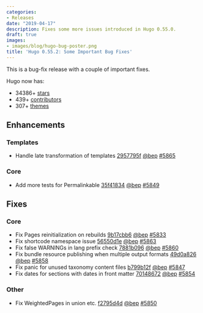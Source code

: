 ```yaml
---
categories:
- Releases
date: "2019-04-17"
description: Fixes some more issues introduced in Hugo 0.55.0.
draft: true
images:
- images/blog/hugo-bug-poster.png
title: 'Hugo 0.55.2: Some Important Bug Fixes'
---
```


	

This is a bug-fix release with a couple of important fixes.


Hugo now has:

* 34386+ [stars](https://github.com/gohugoio/hugo/stargazers)
* 439+ [contributors](https://github.com/gohugoio/hugo/graphs/contributors)
* 307+ [themes](http://themes.gohugo.io/)

## Enhancements

### Templates

* Handle late transformation of templates [2957795f](https://github.com/gohugoio/hugo/commit/2957795f5276cc9bc8d438da2d7d9b61defea225) [@bep](https://github.com/bep) [#5865](https://github.com/gohugoio/hugo/issues/5865)

### Core

* Add more tests for Permalinkable [35f41834](https://github.com/gohugoio/hugo/commit/35f41834ea3a8799b9b7eda360cf8d30b1b727ba) [@bep](https://github.com/bep) [#5849](https://github.com/gohugoio/hugo/issues/5849)

## Fixes

### Core

* Fix Pages reinitialization on rebuilds [9b17cbb6](https://github.com/gohugoio/hugo/commit/9b17cbb62a056ea7e26b1146cbf3ba42f5acf805) [@bep](https://github.com/bep) [#5833](https://github.com/gohugoio/hugo/issues/5833)
* Fix shortcode namespace issue [56550d1e](https://github.com/gohugoio/hugo/commit/56550d1e449f45ebee398ac8a9e3b9818b3ee60e) [@bep](https://github.com/bep) [#5863](https://github.com/gohugoio/hugo/issues/5863)
* Fix false WARNINGs in lang prefix check [7881b096](https://github.com/gohugoio/hugo/commit/7881b0965f8b83d03379e9ed102cd0c3bce297e2) [@bep](https://github.com/bep) [#5860](https://github.com/gohugoio/hugo/issues/5860)
* Fix bundle resource publishing when multiple output formats [49d0a826](https://github.com/gohugoio/hugo/commit/49d0a82641581aa7dd66b9d5e8c7d75e23260083) [@bep](https://github.com/bep) [#5858](https://github.com/gohugoio/hugo/issues/5858)
* Fix panic for unused taxonomy content files [b799b12f](https://github.com/gohugoio/hugo/commit/b799b12f4a693dfeae8a5a362f131081a727bb8f) [@bep](https://github.com/bep) [#5847](https://github.com/gohugoio/hugo/issues/5847)
* Fix dates for sections with dates in front matter [70148672](https://github.com/gohugoio/hugo/commit/701486728e21bc0c6c78c2a8edb988abdf6116c7) [@bep](https://github.com/bep) [#5854](https://github.com/gohugoio/hugo/issues/5854)

### Other

* Fix WeightedPages in union etc. [f2795d4d](https://github.com/gohugoio/hugo/commit/f2795d4d2cef30170af43327f3ff7114923833b1) [@bep](https://github.com/bep) [#5850](https://github.com/gohugoio/hugo/issues/5850)





